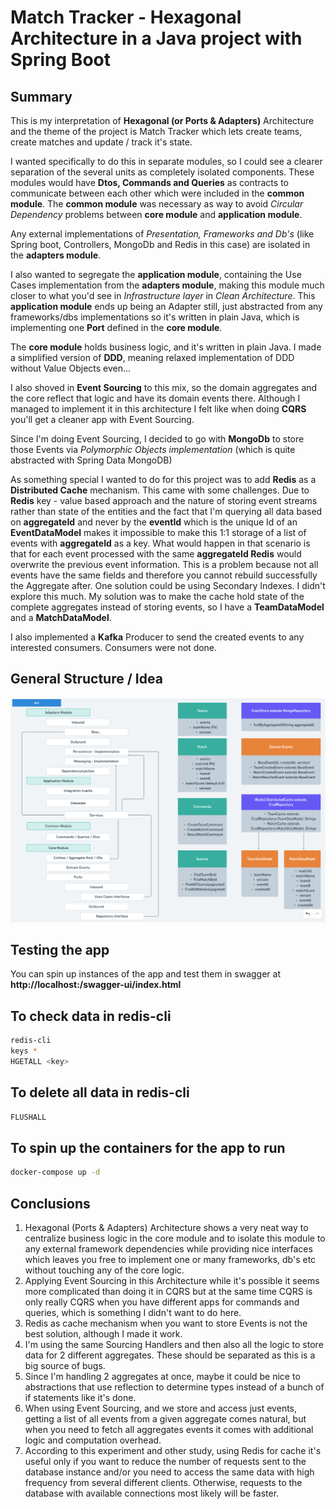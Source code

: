 # Match Tracker - Hexagonal Architecture in a Java project with Spring Boot
## Summary
This is my interpretation of **Hexagonal (or Ports & Adapters)** Architecture and the theme of the project is Match Tracker which lets create teams, create matches and update / track it's state.

I wanted specifically to do this in separate modules, so I could see a clearer separation of the several units as completely isolated components. These modules would have **Dtos, Commands and Queries** as contracts to communicate between each other which were included in the **common module**. The **common module** was necessary as way to avoid *Circular Dependency* problems between **core module** and **application module**.

Any external implementations of *Presentation, Frameworks and Db's* (like Spring boot, Controllers, MongoDb and Redis in this case) are isolated in the **adapters module**.

I also wanted to segregate the **application module**, containing the Use Cases implementation from the **adapters module**, making this module much closer to what you'd see in *Infrastructure layer* in *Clean Architecture*.
This **application module** ends up being an Adapter still, just abstracted from any frameworks/dbs implementations so it's written in plain Java, which is implementing one **Port** defined in the **core module**.

The **core module** holds business logic, and it's written in plain Java. I made a simplified version of **DDD**, meaning relaxed implementation of DDD without Value Objects even...

I also shoved in **Event Sourcing** to this mix, so the domain aggregates and the core reflect that logic and have its domain events there.
Although I managed to implement it in this architecture I felt like when doing **CQRS** you'll get a cleaner app with Event Sourcing.

Since I'm doing Event Sourcing, I decided to go with **MongoDb** to store those Events via *Polymorphic Objects implementation* (which is quite abstracted with Spring Data MongoDB)

As something special I wanted to do for this project was to add **Redis** as a **Distributed Cache** mechanism.
This came with some challenges. Due to **Redis** key - value based approach and the nature of storing event streams rather than state of the entities and the fact that I'm querying all data based on **aggregateId** and never by the **eventId** which is the unique Id of an **EventDataModel** makes it impossible to make this 1:1 storage of a list of events with **aggregateId** as a key.
What would happen in that scenario is that for each event processed with the same **aggregateId Redis** would overwrite the previous event information. This is a problem because not all events have the same fields and therefore you cannot rebuild successfully the Aggregate after.
One solution could be using Secondary Indexes. I didn't explore this much.
My solution was to make the cache hold state of the complete aggregates instead of storing events, so I have a **TeamDataModel** and a **MatchDataModel**.

I also implemented a **Kafka** Producer to send the created events to any interested consumers. Consumers were not done.

## General Structure / Idea
![img.png](img.png)

## Testing the app
You can spin up instances of the app and test them in swagger at **http://localhost:<port>/swagger-ui/index.html**

## To check data in redis-cli
```bash
redis-cli
keys *
HGETALL <key>
```
## To delete all data in redis-cli
```bash
FLUSHALL
```

## To spin up the containers for the app to run
```bash
docker-compose up -d
```

## Conclusions
1. Hexagonal (Ports & Adapters) Architecture shows a very neat way to centralize business logic in the core module and to isolate this module to any external framework dependencies while providing nice interfaces which leaves you free to implement one or many frameworks, db's etc without touching any of the core logic.
2. Applying Event Sourcing in this Architecture while it's possible it seems more complicated than doing it in CQRS but at the same time CQRS is only really CQRS when you have different apps for commands and queries, which is something I didn't want to do here.
3. Redis as cache mechanism when you want to store Events is not the best solution, although I made it work.
4. I'm using the same Sourcing Handlers and then also all the logic to store data for 2 different aggregates. These should be separated as this is a big source of bugs.
5. Since I'm handling 2 aggregates at once, maybe it could be nice to abstractions that use reflection to determine types instead of a bunch of if statements like it's done.
6. When using Event Sourcing, and we store and access just events, getting a list of all events from a given aggregate comes natural, but when you need to fetch all aggregates events it comes with additional logic and computation overhead.
7. According to this experiment and other study, using Redis for cache it's useful only if you want to reduce the number of requests sent to the database instance and/or you need to access the same data with high frequency from several different clients. Otherwise, requests to the database with available connections most likely will be faster.